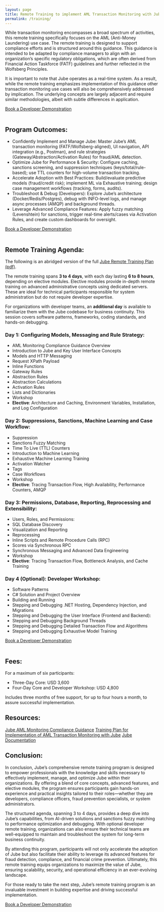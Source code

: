 ```yaml
---
layout: page
title: Remote Training to implement AML Transaction Monitoring with Jube
permalink: /training/
---
```


While transaction monitoring encompasses a broad spectrum of activities, this remote training specifically focuses on
the AML (Anti-Money Laundering) use case. The remote training is designed to support compliance efforts and is
structured around this guidance. This guidance is intended to be adapted by compliance managers to align with an
organization’s specific regulatory obligations, which are often derived from Financial Action Taskforce (FATF)
guidelines and further reflected in the Wolfsberg Principles.

It is important to note that Jube operates as a real-time system. As a result, while the remote training emphasizes
implementation of this guidance other transaction monitoring use cases will also be comprehensively addressed by
implication. The underlying concepts are largely adjacent and require similar methodologies, albeit with subtle
differences in application.

<div class="hero__subscribe">
  <a href="https://calendly.com/richard-churchman-jube/30min" class="button button--primary section-button">Book a Developer Demonstration</a>
</div><br/>

## **Program Outcomes:**

* Confidently Implement and Manage Jube: Master Jube’s AML transaction monitoring (FATF/Wolfsberg-aligned), UI navigation, API integration (e.g., Postman), and rule strategies (Gateway/Abstraction/Activation Rules) for fraud/AML detection.
* Optimize Jube for Performance & Security: Configure caching, sanctions screening, and suppression techniques (keys/total/rule-based); use TTL counters for high-volume transaction tracking.
* Accelerate Adoption with Best Practices: Build/evaluate predictive models (fraud/credit risk); implement ML via Exhaustive training; design case management workflows (tracking, forms, audits).
* Troubleshoot & Debug (Developers): Explore Jube’s architecture (Docker/Redis/Postgres), debug with INFO-level logs, and manage async processes (AMQP) and background threads.
* Leverage Advanced Compliance Features: Apply fuzzy matching (Levenshtein) for sanctions, trigger real-time alerts/cases via Activation Rules, and create custom dashboards for oversight.


<div class="hero__subscribe">
  <a href="https://calendly.com/richard-churchman-jube/30min" class="button button--primary section-button">Book a Developer Demonstration</a>
</div><br/>

## **Remote Training Agenda**:

The following is an abridged version of the
full [Jube Remote Training Plan (pdf)](https://jube.io/JubeTrainingPlan.pdf).

The remote training spans **3 to 4 days**, with each day lasting **6 to 8 hours**, depending on elective modules.
Elective
modules provide in-depth remote training on advanced administrative concepts using dedicated servers. These are ideal
for technical participants responsible for system administration but do not require developer expertise.

For organizations with developer teams, an **additional day** is available to familiarize them with the Jube codebase
for business continuity. This session covers software patterns, frameworks, coding standards, and hands-on debugging.

### **Day 1: Configuring Models, Messaging and Rule Strategy:**

- AML Monitoring Compliance Guidance Overview
- Introduction to Jube and Key User Interface Concepts
- Models and HTTP Messaging
- Request XPath Payload
- Inline Functions
- Gateway Rules
- Abstraction Rules
- Abstraction Calculations
- Activation Rules
- Lists and Dictionaries
- Workshop
- **Elective**: Architecture and Caching, Environment Variables, Installation, and Log Configuration

### **Day 2: Suppressions, Sanctions, Machine Learning and Case Workflow:**

- Suppression
- Sanctions Fuzzy Matching
- Time To Live (TTL) Counters
- Introduction to Machine Learning
- Exhaustive Machine Learning Training
- Activation Watcher
- Tags
- Case Workflows
- Workshop
- **Elective**: Tracing Transaction Flow, High Availability, Performance Counters, AMQP

### **Day 3: Permissions, Database, Reporting, Reprocessing and Extensibility:**

- Users, Roles, and Permissions:
- SQL Database Discovery
- Visualization and Reporting
- Reprocessing
- Inline Scripts and Remote Procedure Calls (RPC)
- Scores via Synchronous RPC
- Synchronous Messaging and Advanced Data Engineering
- Workshop
- **Elective**: Tracing Transaction Flow, Bottleneck Analysis, and Cache Training

### **Day 4 (Optional): Developer Workshop:**

- Software Patterns
- C# Solution and Project Overview
- Building and Running
- Stepping and Debugging .NET Hosting, Dependency Injection, and Migrations
- Stepping and Debugging the User Interface (Frontend and Backend):
- Stepping and Debugging Background Threads
- Stepping and Debugging Detailed Transaction Flow and Algorithms
- Stepping and Debugging Exhaustive Model Training

<div class="hero__subscribe">
  <a href="https://calendly.com/richard-churchman-jube/30min" class="button button--primary section-button">Book a Developer Demonstration</a>
</div><br/>

## **Fees:**

For a maximum of six participants:

- Three-Day Core: USD 3,600
- Four-Day Core and Developer Workshop: USD 4,800

Includes three months of free support, for up to four hours a month, to assure successful implementation.

## **Resources:**

[Jube AML Monitoring Compliance Guidance](https://jube.io/JubeAMLMonitoringComplianceGuidance.pdf)
[Training Plan for Implementation of AML Transaction Monitoring with Jube](/training.png)
[Jube Documentation](https://jube-home.github.io/aml-transaction-monitoring/)

## **Conclusion:**

In conclusion, Jube’s comprehensive remote training program is designed to empower professionals with the knowledge and
skills
necessary to effectively implement, manage, and optimize Jube within their organizations. By offering a blend of core
concepts, advanced features, and elective modules, the program ensures participants gain hands-on experience and
practical insights tailored to their roles—whether they are developers, compliance officers, fraud prevention
specialists, or system administrators.

The structured agenda, spanning 3 to 4 days, provides a deep dive into Jube’s capabilities, from AI-driven solutions and
sanctions fuzzy matching to performance optimization and debugging. With optional developer remote training,
organizations can
also ensure their technical teams are well-equipped to maintain and troubleshoot the system for long-term business
continuity.

By attending this program, participants will not only accelerate the adoption of Jube but also facilitate their ability
to leverage its advanced features for fraud detection, compliance, and financial crime prevention. Ultimately, this
remote training equips organizations to maximize the value of Jube, ensuring scalability, security, and operational
efficiency
in an ever-evolving landscape.

For those ready to take the next step, Jube’s remote training program is an invaluable investment in building expertise
and
driving successful implementation.

<div class="hero__subscribe">
  <a href="https://calendly.com/richard-churchman-jube/30min" class="button button--primary section-button">Book a Developer Demonstration</a>
</div>